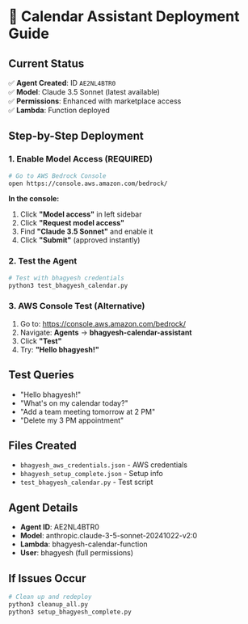 # 🚀 Calendar Assistant Deployment Guide

## Current Status
✅ **Agent Created**: ID `AE2NL4BTR0`  
✅ **Model**: Claude 3.5 Sonnet (latest available)  
✅ **Permissions**: Enhanced with marketplace access  
✅ **Lambda**: Function deployed  

## Step-by-Step Deployment

### 1. Enable Model Access (REQUIRED)
```bash
# Go to AWS Bedrock Console
open https://console.aws.amazon.com/bedrock/
```

**In the console:**
1. Click **"Model access"** in left sidebar
2. Click **"Request model access"** 
3. Find **"Claude 3.5 Sonnet"** and enable it
4. Click **"Submit"** (approved instantly)

### 2. Test the Agent
```bash
# Test with bhagyesh credentials
python3 test_bhagyesh_calendar.py
```

### 3. AWS Console Test (Alternative)
1. Go to: https://console.aws.amazon.com/bedrock/
2. Navigate: **Agents** → **bhagyesh-calendar-assistant**
3. Click **"Test"**
4. Try: **"Hello bhagyesh!"**

## Test Queries
- "Hello bhagyesh!"
- "What's on my calendar today?"
- "Add a team meeting tomorrow at 2 PM"
- "Delete my 3 PM appointment"

## Files Created
- `bhagyesh_aws_credentials.json` - AWS credentials
- `bhagyesh_setup_complete.json` - Setup info
- `test_bhagyesh_calendar.py` - Test script

## Agent Details
- **Agent ID**: AE2NL4BTR0
- **Model**: anthropic.claude-3-5-sonnet-20241022-v2:0
- **Lambda**: bhagyesh-calendar-function
- **User**: bhagyesh (full permissions)

## If Issues Occur
```bash
# Clean up and redeploy
python3 cleanup_all.py
python3 setup_bhagyesh_complete.py
```